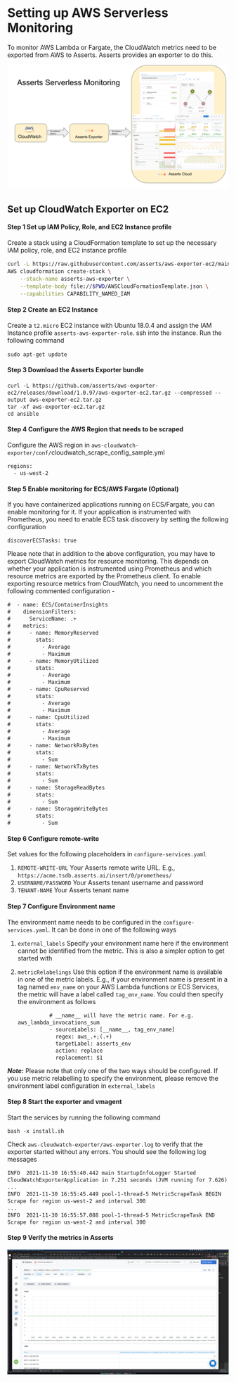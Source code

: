 # Setting up AWS Serverless Monitoring

To monitor AWS Lambda or Fargate, the CloudWatch metrics need to be exported from AWS to Asserts. Asserts provides an exporter to do this.&#x20;

![Export AWS CloudWatch Metrics to Asserts](<../.gitbook/assets/Screenshot 2021-12-01 at 2.49.36 PM (2).png>)

## Set up CloudWatch Exporter on EC2

#### Step 1 Set up IAM Policy, Role, and EC2 Instance profile

Create a stack using a CloudFormation template to set up the necessary IAM policy, role, and EC2 instance profile

```bash
curl -L https://raw.githubusercontent.com/asserts/aws-exporter-ec2/main/AWSCloudFormationTemplate.json --output AWSCloudFormationTemplate.json
AWS cloudformation create-stack \
    --stack-name asserts-aws-exporter \
    --template-body file://$PWD/AWSCloudFormationTemplate.json \
    --capabilities CAPABILITY_NAMED_IAM
```

#### Step 2 Create an EC2 Instance

Create a `t2.micro` EC2 instance with Ubuntu 18.0.4 and assign the IAM Instance profile `asserts-aws-exporter-role`. ssh into the instance. Run the following command

`sudo apt-get update`

#### Step 3 Download the Asserts Exporter bundle

```
curl -L https://github.com/asserts/aws-exporter-ec2/releases/download/1.0.97/aws-exporter-ec2.tar.gz --compressed --output aws-exporter-ec2.tar.gz
tar -xf aws-exporter-ec2.tar.gz
cd ansible
```

#### Step 4 Configure the AWS Region that needs to be scraped

Configure the AWS region in `aws-cloudwatch-exporter/conf/`cloudwatch\_scrape\_config\_sample.yml

```
regions:
  - us-west-2
```

#### Step 5 Enable monitoring for ECS/AWS Fargate (Optional)

If you have containerized applications running on ECS/Fargate, you can enable monitoring for it. If your application is instrumented with Prometheus, you need to enable ECS task discovery by setting the following configuration&#x20;

```
discoverECSTasks: true
```

Please note that in addition to the above configuration, you may have to export CloudWatch metrics for resource monitoring. This depends on whether your application is instrumented using Prometheus and which resource metrics are exported by the Prometheus client. To enable exporting resource metrics from CloudWatch, you need to uncomment the following commented configuration -

```
#  - name: ECS/ContainerInsights
#    dimensionFilters:
#      ServiceName: .+
#    metrics:
#      - name: MemoryReserved
#        stats:
#          - Average
#          - Maximum
#      - name: MemoryUtilized
#        stats:
#          - Average
#          - Maximum
#      - name: CpuReserved
#        stats:
#          - Average
#          - Maximum
#      - name: CpuUtilized
#        stats:
#          - Average
#          - Maximum
#      - name: NetworkRxBytes
#        stats:
#          - Sum
#      - name: NetworkTxBytes
#        stats:
#          - Sum
#      - name: StorageReadBytes
#        stats:
#          - Sum
#      - name: StorageWriteBytes
#        stats:
#          - Sum
```

#### Step 6 Configure remote-write

Set values for the following placeholders in `configure-services.yaml`

1. `REMOTE-WRITE-URL` Your Asserts remote write URL. E.g., `https://acme.tsdb.asserts.ai/insert/0/prometheus/`
2. `USERNAME/PASSWORD` Your Asserts tenant username and password
3. `TENANT-NAME` Your Asserts tenant name

#### Step 7 Configure Environment name

The environment name needs to be configured in the `configure-services.yaml`. It can be done in one of the following ways

1. `external_labels` Specify your environment name here if the environment cannot be identified from the metric. This is also a simpler option to get started with
2.  `metricRelabelings` Use this option if the environment name is available in one of the metric labels. E.g., if your environment name is present in a tag named `env_name` on your AWS Lambda functions or ECS Services, the metric will have a label called `tag_env_name`. You could then specify the environment as follows&#x20;

    ```
              # __name__ will have the metric name. For e.g. aws_lambda_invocations_sum
              - sourceLabels: [__name__, tag_env_name]
                regex: aws_.+;(.+)
                targetLabel: asserts_env
                action: replace
                replacement: $1 
    ```

_**Note:**_ Please note that only one of the two ways should be configured. If you use metric relabelling to specify the environment, please remove the environment label configuration in `external_labels`

#### Step 8 Start the exporter and vmagent

Start the services by running the following command

```
bash -x install.sh
```

Check `aws-cloudwatch-exporter/aws-exporter.log` to verify that the exporter started without any errors. You should see the following log messages

```
INFO  2021-11-30 16:55:40.442 main StartupInfoLogger Started CloudWatchExporterApplication in 7.251 seconds (JVM running for 7.626)
...
INFO  2021-11-30 16:55:45.449 pool-1-thread-5 MetricScrapeTask BEGIN Scrape for region us-west-2 and interval 300
...
INFO  2021-11-30 16:55:57.088 pool-1-thread-5 MetricScrapeTask END Scrape for region us-west-2 and interval 300
```

#### Step 9 Verify the metrics in Asserts

![AWS Lambda Metric in Asserts](<../.gitbook/assets/Screenshot 2021-12-01 at 4.26.51 PM.png>)
